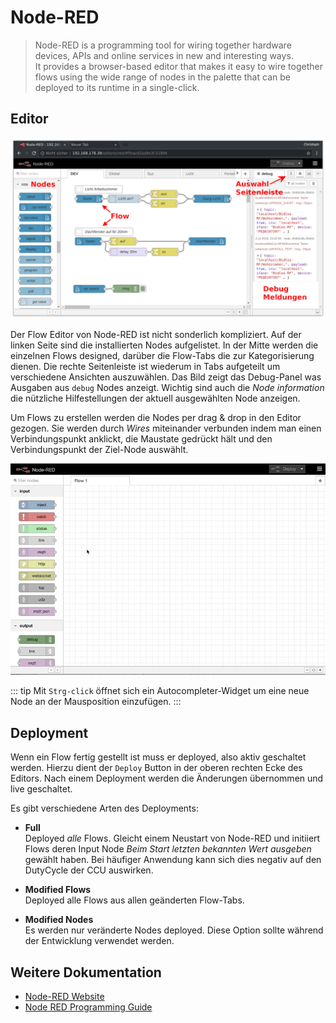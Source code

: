 # Node-RED

> Node-RED is a programming tool for wiring together hardware devices, APIs and online services in new and interesting ways.  
  It provides a browser-based editor that makes it easy to wire together flows using the wide range of nodes in the palette that can be deployed to its runtime in a single-click.


## Editor

![node-red editor](./images/redmatic-1.png)

Der Flow Editor von Node-RED ist nicht sonderlich kompliziert. Auf der linken Seite sind die installierten Nodes aufgelistet.
In der Mitte werden die einzelnen Flows designed, darüber die Flow-Tabs die zur Kategorisierung dienen. Die rechte Seitenleiste
ist wiederum in Tabs aufgeteilt um verschiedene Ansichten auszuwählen. Das Bild zeigt das Debug-Panel was Ausgaben aus `debug`
Nodes anzeigt. Wichtig sind auch die _Node information_ die nützliche Hilfestellungen der aktuell ausgewählten Node anzeigen.

Um Flows zu erstellen werden die Nodes per drag & drop in den Editor gezogen. Sie werden durch _Wires_ miteinander verbunden
indem man einen Verbindungspunkt anklickt, die Maustate gedrückt hält und den Verbindungspunkt der Ziel-Node auswählt.

![node-red editor](./images/crash-2.mov.gif)

::: tip
 Mit `Strg-click` öffnet sich ein Autocompleter-Widget um eine neue Node an der Mausposition einzufügen. 
::: 

## Deployment

Wenn ein Flow fertig gestellt ist muss er deployed, also aktiv geschaltet werden. Hierzu dient der `Deploy` Button
in der oberen rechten Ecke des Editors. Nach einem Deployment werden die Änderungen übernommen und live geschaltet.

Es gibt verschiedene Arten des Deployments:

* **Full**  
  Deployed _alle_ Flows. Gleicht einem Neustart von Node-RED und initiiert
  Flows deren Input Node _Beim Start letzten bekannten Wert ausgeben_ gewählt haben.
  Bei häufiger Anwendung kann sich dies negativ auf den DutyCycle der CCU auswirken.
   
* **Modified Flows**  
  Deployed alle Flows aus allen geänderten Flow-Tabs.

* **Modified Nodes**  
  Es werden nur veränderte Nodes deployed. Diese Option sollte während der Entwicklung verwendet werden.


## Weitere Dokumentation

* [Node-RED Website](https://nodered.org/)
* [Node RED Programming Guide](http://noderedguide.com/)
